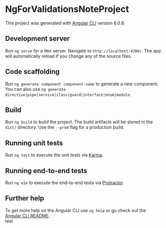 <h1 id="ngforvalidationsnoteproject">NgForValidationsNoteProject</h1>
<p>This project was generated with <a href="https://github.com/angular/angular-cli">Angular CLI</a> version 6.0.8.</p>
<h2 id="development-server">Development server</h2>
<p>Run <code>ng serve</code> for a dev server. Navigate to <code>http://localhost:4200/</code>. The app will automatically reload if you change any of the source files.</p>
<h2 id="code-scaffolding">Code scaffolding</h2>
<p>Run <code>ng generate component component-name</code> to generate a new component. You can also use <code>ng generate directive|pipe|service|class|guard|interface|enum|module</code>.</p>
<h2 id="build">Build</h2>
<p>Run <code>ng build</code> to build the project. The build artifacts will be stored in the <code>dist/</code> directory. Use the <code>--prod</code> flag for a production build.</p>
<h2 id="running-unit-tests">Running unit tests</h2>
<p>Run <code>ng test</code> to execute the unit tests via <a href="https://karma-runner.github.io">Karma</a>.</p>
<h2 id="running-end-to-end-tests">Running end-to-end tests</h2>
<p>Run <code>ng e2e</code> to execute the end-to-end tests via <a href="http://www.protractortest.org/">Protractor</a>.</p>
<h2 id="further-help">Further help</h2>
<p>To get more help on the Angular CLI use <code>ng help</code> or go check out the <a href="https://github.com/angular/angular-cli/blob/master/README.md">Angular CLI README</a>.<br>
test</p>

